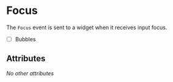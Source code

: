 # Focus

The `Focus` event is sent to a widget when it receives input focus.

- [ ] Bubbles

## Attributes

_No other attributes_
